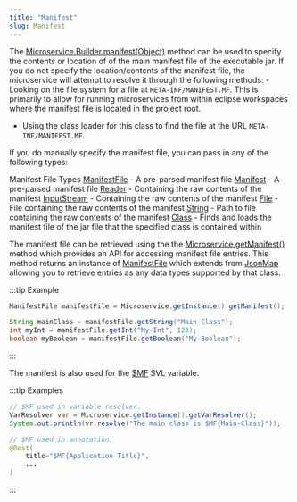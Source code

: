 ```yaml
---
title: "Manifest"
slug: Manifest
---
```


The [Microservice.Builder.manifest(Object)](API_DOCS/org/apache/juneau/microservice/Microservice/Builder.html#manifest(Object))
method can be used to specify the contents or location of of the main manifest file of the executable jar.
If you do not specify the location/contents of the manifest file, the microservice will attempt to resolve it through
the following methods: - Looking on the file system for a file at `META-INF/MANIFEST.MF`.
This is primarily to allow for running microservices from within eclipse workspaces where the manifest file is located
in the project root.

- Using the class loader for this class to find the file at the URL `META-INF/MANIFEST.MF`.

If you do manually specify the manifest file, you can pass in any of the following types:

<tree>
<node-0>Manifest File Types</node-0>
<node-1><java-class><a href="/site/apidocs/org/apache/juneau/utils/ManifestFile.html" target="_blank">ManifestFile</a></java-class> - A pre-parsed manifest file</node-1>
<node-1><java-class><a href="https://docs.oracle.com/en/java/javase/17/docs/api/java.base/java/util/jar/Manifest.html" target="_blank">Manifest</a></java-class> - A pre-parsed manifest file</node-1>
<node-1><java-class><a href="https://docs.oracle.com/en/java/javase/17/docs/api/java.base/java/io/Reader.html" target="_blank">Reader</a></java-class> - Containing the raw contents of the manifest</node-1>
<node-1><java-class><a href="https://docs.oracle.com/en/java/javase/17/docs/api/java.base/java/io/InputStream.html" target="_blank">InputStream</a></java-class> - Containing the raw contents of the manifest</node-1>
<node-1><java-class><a href="https://docs.oracle.com/en/java/javase/17/docs/api/java.base/java/io/File.html" target="_blank">File</a></java-class> - File containing the raw contents of the manifest</node-1>
<node-1><java-class><a href="https://docs.oracle.com/en/java/javase/17/docs/api/java.base/java/lang/String.html" target="_blank">String</a></java-class> - Path to file containing the raw contents of the manifest</node-1>
<node-1><java-class><a href="https://docs.oracle.com/en/java/javase/17/docs/api/java.base/java/lang/Class.html" target="_blank">Class</a></java-class> - Finds and loads the manifest file of the jar file that the specified class is contained within</node-1>
</tree>

The manifest file can be retrieved using the the [Microservice.getManifest()](API_DOCS/org/apache/juneau/microservice/Microservice.html#getManifest()) method which provides an API for accessing manifest file entries.
This method returns an instance of <a href="/site/apidocs/org/apache/juneau/utils/ManifestFile.html" target="_blank">ManifestFile</a> which extends
from <a href="/site/apidocs/org/apache/juneau/collections/JsonMap.html" target="_blank">JsonMap</a> allowing you to retrieve entries as any data
types supported by that class.

:::tip Example
```java
ManifestFile manifestFile = Microservice.getInstance().getManifest();

String mainClass = manifestFile.getString("Main-Class");
int myInt = manifestFile.getInt("My-Int", 123);
boolean myBoolean = manifestFile.getBoolean("My-Boolean");
```
:::

The manifest is also used for the <a href="/site/apidocs/org/apache/juneau/svl/vars/ManifestFileVar.html" target="_blank">$MF</a> SVL variable.

:::tip Examples
```java
// $MF used in variable resolver.
VarResolver var = Microservice.getInstance().getVarResolver();
System.out.println(vr.resolve("The main class is $MF{Main-Class}"));
```

```java
// $MF used in annotation.
@Rest(
    title="$MF{Application-Title}",
    ...
)
```
:::